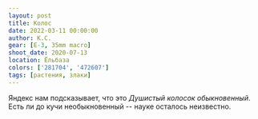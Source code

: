 ```yaml
---
layout: post
title: Колос
date: 2022-03-11 00:00:00
author: К.С.
gear: [E-3, 35mm macro]
shoot_date: 2020-07-13
location: Ёльбаза
colors: ['281704', '472607']
tags: [растения, злаки]
---
```

Яндекс нам подсказывает, что это _Душистый колосок обыкновенный_. Есть ли до кучи необыкновенный -- науке осталось неизвестно.
